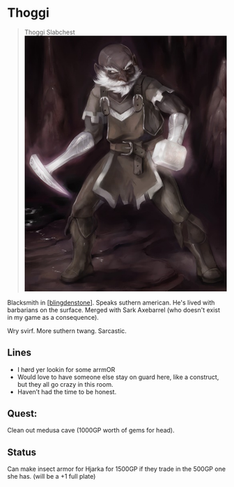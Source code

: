 # Thoggi
> Thoggi Slabchest
![](thoggi.png)

Blacksmith in [[blingdenstone]]. Speaks suthern american. He's lived with barbarians on the surface.
Merged with Sark Axebarrel (who doesn't exist in my game as a consequence).

Wry svirf. More suthern twang. Sarcastic.


## Lines
- I hørd yer lookin for some arrmOR
- Would love to have someone else stay on guard here, like a construct, but they all go crazy in this room.
- Haven’t had the time to be honest.

## Quest:
Clean out medusa cave (1000GP worth of gems for head).

## Status
Can make insect armor for Hjarka for 1500GP if they trade in the 500GP one she has. (will be a +1 full plate)

[//begin]: # "Autogenerated link references for markdown compatibility"
[blingdenstone]: ../underdark/blingdenstone "Blingdenstone"
[//end]: # "Autogenerated link references"
